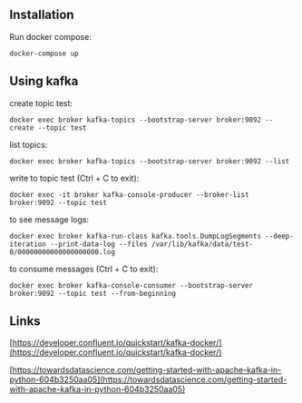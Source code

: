 ## Installation
Run docker compose:
```
docker-compose up
```


## Using kafka
create topic test:
```
docker exec broker kafka-topics --bootstrap-server broker:9092 --create --topic test
```

list topics:
```
docker exec broker kafka-topics --bootstrap-server broker:9092 --list
```

write to topic test (Ctrl + C to exit):
```
docker exec -it broker kafka-console-producer --broker-list broker:9092 --topic test
```

to see message logs:
```
docker exec broker kafka-run-class kafka.tools.DumpLogSegments --deep-iteration --print-data-log --files /var/lib/kafka/data/test-0/00000000000000000000.log
```

to consume messages (Ctrl + C to exit):
```
docker exec broker kafka-console-consumer --bootstrap-server broker:9092 --topic test --from-beginning
```


## Links
[https://developer.confluent.io/quickstart/kafka-docker/](https://developer.confluent.io/quickstart/kafka-docker/)

[https://towardsdatascience.com/getting-started-with-apache-kafka-in-python-604b3250aa05](https://towardsdatascience.com/getting-started-with-apache-kafka-in-python-604b3250aa05)